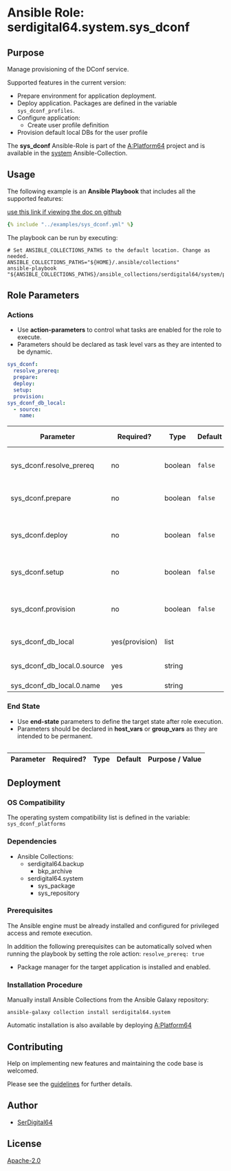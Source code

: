 # Ansible Role: serdigital64.system.sys_dconf

## Purpose

Manage provisioning of the DConf service.

Supported features in the current version:

- Prepare environment for application deployment.
- Deploy application. Packages are defined in the variable `sys_dconf_profiles`.
- Configure application:
  - Create user profile definition
- Provision default local DBs for the user profile

The **sys_dconf** Ansible-Role is part of the [A:Platform64](https://github.com/aplatform64/aplatform64) project and is available in the [system](https://aplatform64.readthedocs.io/en/latest/collections/system) Ansible-Collection.

## Usage

The following example is an **Ansible Playbook** that includes all the supported features:

[use this link if viewing the doc on github](https://github.com/aplatform64/system/blob/main/playbooks/sys_dconf.yml)

```yaml
{% include "../examples/sys_dconf.yml" %}
```

The playbook can be run by executing:

```shell
# Set ANSIBLE_COLLECTIONS_PATHS to the default location. Change as needed.
ANSIBLE_COLLECTIONS_PATHS="${HOME}/.ansible/collections"
ansible-playbook "${ANSIBLE_COLLECTIONS_PATHS}/ansible_collections/serdigital64/system/playbooks/sys_dconf.yml"
```

## Role Parameters

### Actions

- Use **action-parameters** to control what tasks are enabled for the role to execute.
- Parameters should be declared as task level vars as they are intented to be dynamic.

```yaml
sys_dconf:
  resolve_prereq:
  prepare:
  deploy:
  setup:
  provision:
sys_dconf_db_local:
  - source:
    name:
```

| Parameter                   | Required?      | Type    | Default | Purpose / Value                               |
| --------------------------- | -------------- | ------- | ------- | --------------------------------------------- |
| sys_dconf.resolve_prereq    | no             | boolean | `false` | Enable automatic resolution of prequisites    |
| sys_dconf.prepare           | no             | boolean | `false` | Enable environment preparation                |
| sys_dconf.deploy            | no             | boolean | `false` | Enable installation of application packages   |
| sys_dconf.setup             | no             | boolean | `false` | Enable application configuration              |
| sys_dconf.provision         | no             | boolean | `false` | Enable provisioning of application components |
| sys_dconf_db_local          | yes(provision) | list    |         | List of local dbs                             |
| sys_dconf_db_local.0.source | yes            | string  |         | Full path to the source db                    |
| sys_dconf_db_local.0.name   | yes            | string  |         | DB name                                       |

### End State

- Use **end-state** parameters to define the target state after role execution.
- Parameters should be declared in **host_vars** or **group_vars** as they are intended to be permanent.

```yaml

```

| Parameter | Required? | Type | Default | Purpose / Value |
| --------- | --------- | ---- | ------- | --------------- |

## Deployment

### OS Compatibility

The operating system compatibility list is defined in the variable: `sys_dconf_platforms`

### Dependencies

- Ansible Collections:
  - serdigital64.backup
    - bkp_archive
  - serdigital64.system
    - sys_package
    - sys_repository

### Prerequisites

The Ansible engine must be already installed and configured for privileged access and remote execution.

In addition the following prerequisites can be automatically solved when running the playbook by setting the role action: `resolve_prereq: true`

- Package manager for the target application is installed and enabled.

### Installation Procedure

Manually install Ansible Collections from the Ansible Galaxy repository:

```shell
ansible-galaxy collection install serdigital64.system
```

Automatic installation is also available by deploying [A:Platform64](https://aplatform64.readthedocs.io/en/latest/#deployment)

## Contributing

Help on implementing new features and maintaining the code base is welcomed.

Please see the [guidelines](https://aplatform64.readthedocs.io/en/latest/contributing/CONTRIBUTING) for further details.

## Author

- [SerDigital64](https://serdigital64.github.io/)

## License

[Apache-2.0](https://www.apache.org/licenses/LICENSE-2.0.txt)
